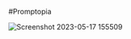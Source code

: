 #Promptopia

![Screenshot 2023-05-17 155509](https://github.com/ZainAli97/Promptopia/assets/131141179/26240ac9-be40-4135-b82d-465d19065c14)
